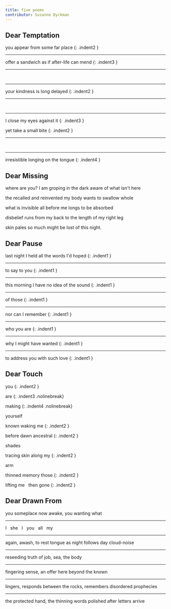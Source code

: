 ```yaml
---
title: five poems
contributor: Susanne Dyckman
---
```


<style>
.indent1 {
    text-indent: 2.75rem;
}

.indent2 {
    text-indent: 5.5rem;
}

.indent3 {
    text-indent: 8.25rem;
}

.indent4 {
    text-indent: 11.0rem;
}

.indent5 {
    text-indent: 13.75rem;
}

.indent6 {
    text-indent: 16.5rem;
}

.indent7 {
    text-indent: 19.25rem;
}

.indent8 {
    text-indent: 22.0rem;
}

.indent9 {
    text-indent: 24.75rem;
}

.indent10 {
    text-indent: 27.5rem;
}

</style>

## Dear Temptation

you appear from some far place
{: .indent2 }

---

offer a sandwich as if after-life can mend
{: .indent3 }

---

&nbsp;

---

your kindness is long delayed
{: .indent2 }

---

&nbsp;

---

I close my eyes against it
{: .indent3 }

yet take a small bite
{: .indent2 }

---

&nbsp;

---

irresistible longing on the tongue
{: .indent4 }

## Dear Missing

where are you? I am groping in the dark aware of what isn't here

the recalled and reinvented my body wants to swallow whole

what is invisible all before me longs to be absorbed

disbelief runs from my back to the length of my right leg

skin pales so much might be lost of this night.

## Dear Pause

last night I held all the words I'd hoped
{: .indent1 }

---

to say to you
{: .indent1 }

---

this morning I have no idea of the sound
{: .indent1 }

---

of those
{: .indent1 }

---

nor can I remember
{: .indent1 }

---

who you are
{: .indent1 }

---

why I might have wanted
{: .indent1 }

---

to address you with such love
{: .indent1 }

## Dear Touch

you
{: .indent2 }

are
{: .indent3 .nolinebreak}

making
{: .indent4 .nolinebreak}

yourself

known waking me
{: .indent2 }

before dawn ancestral
{: .indent2 }

shades

tracing skin along my
{: .indent2 }

arm

thinned memory those
{: .indent2 }

lifting me&nbsp;&nbsp;&nbsp;then gone
{: .indent2 }

## Dear Drawn From

you someplace now awake, you wanting what

---

I&nbsp;&nbsp;&nbsp;she&nbsp;&nbsp;&nbsp;I&nbsp;&nbsp;&nbsp;you&nbsp;&nbsp;&nbsp;all&nbsp;&nbsp;&nbsp;my

---

again, awash, to rest tongue as night follows day cloud-noise

---

reseeding truth of job, sea, the body

---

fingering sense, an offer here beyond the known

---

lingers, responds between the rocks, remembers disordered prophecies

---

the protected hand, the thinning words polished after letters arrive
